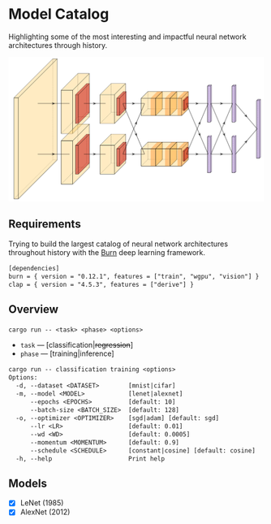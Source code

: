# Model Catalog

Highlighting some of the most interesting and impactful neural network architectures through history.

![AlexNet](./figures/alexnet.png)

## Requirements


Trying to build the largest catalog of neural network architectures throughout history with the [Burn](https://burn.dev) deep learning framework.

```
[dependencies]
burn = { version = "0.12.1", features = ["train", "wgpu", "vision"] }
clap = { version = "4.5.3", features = ["derive"] }
```

## Overview

`cargo run -- <task> <phase> <options>`

- `task` &mdash; [classification|~~regression~~]
- `phase` &mdash; [training|inference]

```
cargo run -- classification training <options>
Options:
  -d, --dataset <DATASET>        [mnist|cifar]
  -m, --model <MODEL>            [lenet|alexnet]
      --epochs <EPOCHS>          [default: 10]
      --batch-size <BATCH_SIZE>  [default: 128]
  -o, --optimizer <OPTIMIZER>    [sgd|adam] [default: sgd]
      --lr <LR>                  [default: 0.01]
      --wd <WD>                  [default: 0.0005]
      --momentum <MOMENTUM>      [default: 0.9]
      --schedule <SCHEDULE>      [constant|cosine] [default: cosine]
  -h, --help                     Print help
```


## Models

- [x] LeNet (1985)
- [x] AlexNet (2012)